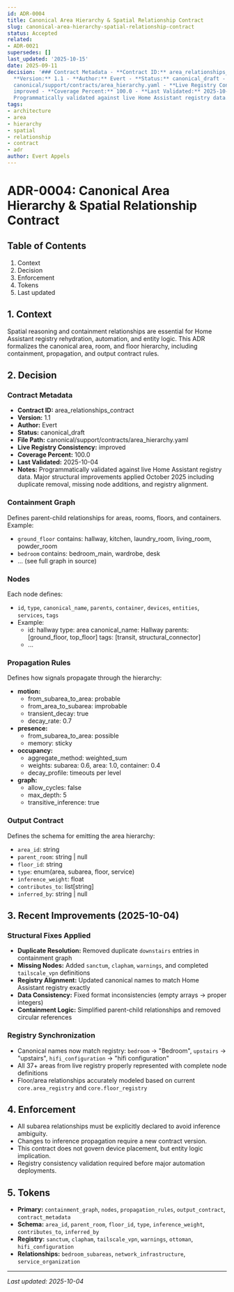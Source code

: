 ```yaml
---
id: ADR-0004
title: Canonical Area Hierarchy & Spatial Relationship Contract
slug: canonical-area-hierarchy-spatial-relationship-contract
status: Accepted
related:
- ADR-0021
supersedes: []
last_updated: '2025-10-15'
date: 2025-09-11
decision: '### Contract Metadata - **Contract ID:** area_relationships_contract -
  **Version:** 1.1 - **Author:** Evert - **Status:** canonical_draft - **File Path:**
  canonical/support/contracts/area_hierarchy.yaml - **Live Registry Consistency:**
  improved - **Coverage Percent:** 100.0 - **Last Validated:** 2025-10-04 - **Notes:**
  Programmatically validated against live Home Assistant registry data.'
tags:
- architecture
- area
- hierarchy
- spatial
- relationship
- contract
- adr
author: Evert Appels
---
```


# ADR-0004: Canonical Area Hierarchy & Spatial Relationship Contract

## Table of Contents
1. Context
2. Decision
3. Enforcement
4. Tokens
5. Last updated

## 1. Context
Spatial reasoning and containment relationships are essential for Home Assistant registry rehydration, automation, and entity logic. This ADR formalizes the canonical area, room, and floor hierarchy, including containment, propagation, and output contract rules.

## 2. Decision
### Contract Metadata
- **Contract ID:** area_relationships_contract
- **Version:** 1.1
- **Author:** Evert
- **Status:** canonical_draft
- **File Path:** canonical/support/contracts/area_hierarchy.yaml
- **Live Registry Consistency:** improved
- **Coverage Percent:** 100.0
- **Last Validated:** 2025-10-04
- **Notes:** Programmatically validated against live Home Assistant registry data. Major structural improvements applied October 2025 including duplicate removal, missing node additions, and registry alignment.

### Containment Graph
Defines parent-child relationships for areas, rooms, floors, and containers. Example:
- `ground_floor` contains: hallway, kitchen, laundry_room, living_room, powder_room
- `bedroom` contains: bedroom_main, wardrobe, desk
- ... (see full graph in source)

### Nodes
Each node defines:
- `id`, `type`, `canonical_name`, `parents`, `container`, `devices`, `entities`, `services`, `tags`
- Example:
  - id: hallway
    type: area
    canonical_name: Hallway
    parents: [ground_floor, top_floor]
    tags: [transit, structural_connector]
  - ...

### Propagation Rules
Defines how signals propagate through the hierarchy:
- **motion:**
  - from_subarea_to_area: probable
  - from_area_to_subarea: improbable
  - transient_decay: true
  - decay_rate: 0.7
- **presence:**
  - from_subarea_to_area: possible
  - memory: sticky
- **occupancy:**
  - aggregate_method: weighted_sum
  - weights: subarea: 0.6, area: 1.0, container: 0.4
  - decay_profile: timeouts per level
- **graph:**
  - allow_cycles: false
  - max_depth: 5
  - transitive_inference: true

### Output Contract
Defines the schema for emitting the area hierarchy:
- `area_id`: string
- `parent_room`: string | null
- `floor_id`: string
- `type`: enum(area, subarea, floor, service)
- `inference_weight`: float
- `contributes_to`: list[string]
- `inferred_by`: string | null

## 3. Recent Improvements (2025-10-04)
### Structural Fixes Applied
- **Duplicate Resolution:** Removed duplicate `downstairs` entries in containment graph
- **Missing Nodes:** Added `sanctum`, `clapham`, `warnings`, and completed `tailscale_vpn` definitions
- **Registry Alignment:** Updated canonical names to match Home Assistant registry exactly
- **Data Consistency:** Fixed format inconsistencies (empty arrays → proper integers)
- **Containment Logic:** Simplified parent-child relationships and removed circular references

### Registry Synchronization
- Canonical names now match registry: `bedroom` → "Bedroom", `upstairs` → "upstairs", `hifi_configuration` → "hifi configuration"
- All 37+ areas from live registry properly represented with complete node definitions
- Floor/area relationships accurately modeled based on current `core.area_registry` and `core.floor_registry`

## 4. Enforcement
- All subarea relationships must be explicitly declared to avoid inference ambiguity.
- Changes to inference propagation require a new contract version.
- This contract does not govern device placement, but entity logic implication.
- Registry consistency validation required before major automation deployments.

## 5. Tokens
- **Primary:** `containment_graph`, `nodes`, `propagation_rules`, `output_contract`, `contract_metadata`
- **Schema:** `area_id`, `parent_room`, `floor_id`, `type`, `inference_weight`, `contributes_to`, `inferred_by`
- **Registry:** `sanctum`, `clapham`, `tailscale_vpn`, `warnings`, `ottoman`, `hifi_configuration`
- **Relationships:** `bedroom_subareas`, `network_infrastructure`, `service_organization`

---
_Last updated: 2025-10-04_
